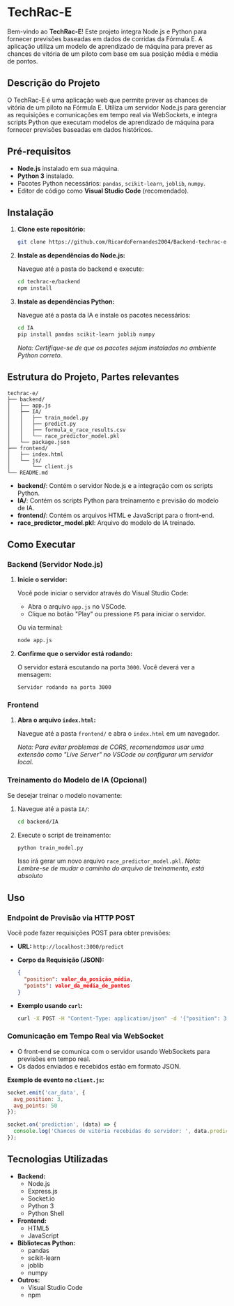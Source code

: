 # TechRac-E

Bem-vindo ao **TechRac-E**! Este projeto integra Node.js e Python para fornecer previsões baseadas em dados de corridas da Fórmula E. A aplicação utiliza um modelo de aprendizado de máquina para prever as chances de vitória de um piloto com base em sua posição média e média de pontos.

## Descrição do Projeto

O TechRac-E é uma aplicação web que permite prever as chances de vitória de um piloto na Fórmula E. Utiliza um servidor Node.js para gerenciar as requisições e comunicações em tempo real via WebSockets, e integra scripts Python que executam modelos de aprendizado de máquina para fornecer previsões baseadas em dados históricos.

## Pré-requisitos

- **Node.js** instalado em sua máquina.
- **Python 3** instalado.
- Pacotes Python necessários: `pandas`, `scikit-learn`, `joblib`, `numpy`.
- Editor de código como **Visual Studio Code** (recomendado).

## Instalação

1. **Clone este repositório:**

   ```bash
   git clone https://github.com/RicardoFernandes2004/Backend-techrac-e
   ```

2. **Instale as dependências do Node.js:**

   Navegue até a pasta do backend e execute:

   ```bash
   cd techrac-e/backend
   npm install
   ```

3. **Instale as dependências Python:**

   Navegue até a pasta da IA e instale os pacotes necessários:

   ```bash
   cd IA
   pip install pandas scikit-learn joblib numpy
   ```

   *Nota: Certifique-se de que os pacotes sejam instalados no ambiente Python correto.*

## Estrutura do Projeto, Partes relevantes

```
techrac-e/
├── backend/
│   ├── app.js
│   ├── IA/
│   │   ├── train_model.py
│   │   ├── predict.py
│   │   ├── formula_e_race_results.csv
│   │   └── race_predictor_model.pkl
│   └── package.json
├── frontend/
│   ├── index.html
│   └── js/
│       └── client.js
└── README.md
```

- **backend/**: Contém o servidor Node.js e a integração com os scripts Python.
- **IA/**: Contém os scripts Python para treinamento e previsão do modelo de IA.
- **frontend/**: Contém os arquivos HTML e JavaScript para o front-end.
- **race_predictor_model.pkl**: Arquivo do modelo de IA treinado.

## Como Executar

### Backend (Servidor Node.js)

1. **Inicie o servidor:**

   Você pode iniciar o servidor através do Visual Studio Code:

   - Abra o arquivo `app.js` no VSCode.
   - Clique no botão "Play" ou pressione `F5` para iniciar o servidor.

   Ou via terminal:

   ```bash
   node app.js
   ```

2. **Confirme que o servidor está rodando:**

   O servidor estará escutando na porta `3000`. Você deverá ver a mensagem:

   ```
   Servidor rodando na porta 3000
   ```

### Frontend

1. **Abra o arquivo `index.html`:**

   Navegue até a pasta `frontend/` e abra o `index.html` em um navegador.

   *Nota: Para evitar problemas de CORS, recomendamos usar uma extensão como "Live Server" no VSCode ou configurar um servidor local.*

### Treinamento do Modelo de IA (Opcional)

Se desejar treinar o modelo novamente:

1. Navegue até a pasta `IA/`:

   ```bash
   cd backend/IA
   ```

2. Execute o script de treinamento:

   ```bash
   python train_model.py
   ```

   Isso irá gerar um novo arquivo `race_predictor_model.pkl`.
   *Nota: Lembre-se de mudar o caminho do arquivo de treinamento, está absoluto*

## Uso

### Endpoint de Previsão via HTTP POST

Você pode fazer requisições POST para obter previsões:

- **URL:** `http://localhost:3000/predict`
- **Corpo da Requisição (JSON):**

  ```json
  {
    "position": valor_da_posição_média,
    "points": valor_da_média_de_pontos
  }
  ```

- **Exemplo usando `curl`:**

  ```bash
  curl -X POST -H "Content-Type: application/json" -d '{"position": 3, "points": 50}' http://localhost:3000/predict
  ```

### Comunicação em Tempo Real via WebSocket

- O front-end se comunica com o servidor usando WebSockets para previsões em tempo real.
- Os dados enviados e recebidos estão em formato JSON.

**Exemplo de evento no `client.js`:**

```javascript
socket.emit('car_data', {
  avg_position: 3,
  avg_points: 50
});

socket.on('prediction', (data) => {
  console.log('Chances de vitória recebidas do servidor: ', data.prediction);
});
```

## Tecnologias Utilizadas

- **Backend:**
  - Node.js
  - Express.js
  - Socket.io
  - Python 3
  - Python Shell
- **Frontend:**
  - HTML5
  - JavaScript
- **Bibliotecas Python:**
  - pandas
  - scikit-learn
  - joblib
  - numpy
- **Outros:**
  - Visual Studio Code
  - npm

